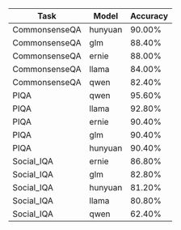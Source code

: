 | Task | Model | Accuracy |
|------|--------|----------|
| CommonsenseQA | hunyuan | 90.00% |
| CommonsenseQA | glm | 88.40% |
| CommonsenseQA | ernie | 88.00% |
| CommonsenseQA | llama | 84.00% |
| CommonsenseQA | qwen | 82.40% |
| PIQA | qwen | 95.60% |
| PIQA | llama | 92.80% |
| PIQA | ernie | 90.40% |
| PIQA | glm | 90.40% |
| PIQA | hunyuan | 90.40% |
| Social_IQA | ernie | 86.80% |
| Social_IQA | glm | 82.80% |
| Social_IQA | hunyuan | 81.20% |
| Social_IQA | llama | 80.80% |
| Social_IQA | qwen | 62.40% |
